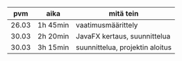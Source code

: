 | pvm | aika | mitä tein
| --- | ----------- | -------------
| 26.03 | 1h 45min | vaatimusmäärittely 
| 30.03 | 2h 20min | JavaFX kertaus, suunnittelua
| 30.03 | 3h 15min | suunnittelua, projektin aloitus